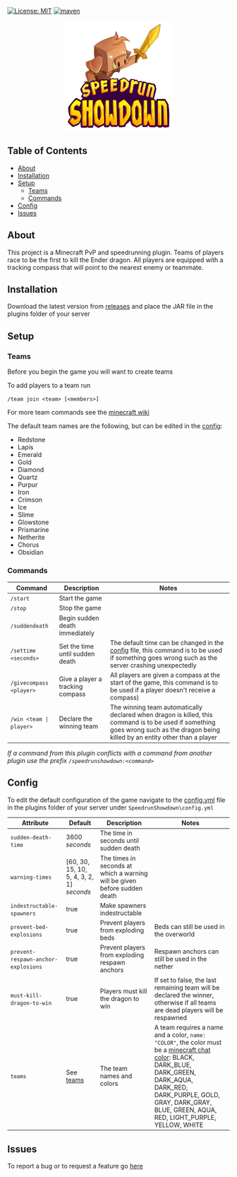 [![License: MIT](https://img.shields.io/badge/License-MIT-brightgreen.svg)](https://github.com/KaiNakamura/SpeedrunShowdown/blob/master/LICENSE)
[![maven](https://github.com/KaiNakamura/SpeedrunShowdown/workflows/maven/badge.svg)](https://github.com/KaiNakamura/SpeedrunShowdown/actions)

<p align="center">
	<a href="https://github.com/KaiNakamura/SpeedrunShowdown">
		<img src="logo.png" alt="logo" width="250" height="250"/>
	</a>
</p>

## Table of Contents

* [About](#about)
* [Installation](#installation)
* [Setup](#setup)
	* [Teams](#teams)
	* [Commands](#commands)
* [Config](#config)
* [Issues](#issues)

## About

This project is a Minecraft PvP and speedrunning plugin. Teams of players race to be the first to kill the Ender dragon. All players are equipped with a tracking compass that will point to the nearest enemy or teammate.

## Installation

Download the latest version from [releases](https://github.com/KaiNakamura/SpeedrunShowdown/releases) and place the JAR file in the plugins folder of your server

## Setup

### Teams

Before you begin the game you will want to create teams

To add players to a team run
```
/team join <team> [<members>]
```
For more team commands see the [minecraft wiki](https://minecraft.gamepedia.com/Commands/team)

The default team names are the following, but can be edited in the [config](#config):
* Redstone
* Lapis
* Emerald
* Gold
* Diamond
* Quartz
* Purpur
* Iron
* Crimson
* Ice
* Slime
* Glowstone
* Prismarine
* Netherite
* Chorus
* Obsidian

### Commands

| Command | Description | Notes |
| --- | --- | --- |
| `/start` | Start the game | |
| `/stop` | Stop the game | |
| `/suddendeath` | Begin sudden death immediately | |
| `/settime <seconds>` | Set the time until sudden death | The default time can be changed in the [config](#config) file, this command is to be used if something goes wrong such as the server crashing unexpectedly |
| `/givecompass <player>` | Give a player a tracking compass | All players are given a compass at the start of the game, this command is to be used if a player doesn't receive a compass) |
| `/win <team \| player>` | Declare the winning team | The winning team automatically declared when dragon is killed, this command is to be used if something goes wrong such as the dragon being killed by an entity other than a player |

*If a command from this plugin conflicts with a command from another plugin use the prefix `/speedrunshowdown:<command>`*

## Config

To edit the default configuration of the game navigate to the [config.yml](https://github.com/KaiNakamura/SpeedrunShowdown/blob/master/src/main/resources/config.yml) file in the plugins folder of your server under `SpeedrunShowdown\config.yml`

| Attribute | Default | Description | Notes |
| --- | --- | --- | --- |
| `sudden-death-time` | 3600 *seconds* | The time in seconds until sudden death |  |
| `warning-times` | [60, 30, 15, 10, 5, 4, 3, 2, 1] *seconds* | The times in seconds at which a warning will be given before sudden death |  |
| `indestructable-spawners` | true | Make spawners indestructable |  |
| `prevent-bed-explosions` | true | Prevent players from exploding beds | Beds can still be used in the overworld |
| `prevent-respawn-anchor-explosions` | true | Prevent players from exploding respawn anchors | Respawn anchors can still be used in the nether |
| `must-kill-dragon-to-win` | true | Players must kill the dragon to win | If set to false, the last remaining team will be declared the winner, otherwise if all teams are dead players will be respawned |
| `teams` | See [teams](#teams) | The team names and colors | A team requires a name and a color, `name: "COLOR"`, the color must be a [minecraft chat color](https://minecraft.gamepedia.com/Formatting_codes): BLACK, DARK_BLUE, DARK_GREEN, DARK_AQUA, DARK_RED, DARK_PURPLE, GOLD, GRAY, DARK_GRAY, BLUE, GREEN, AQUA, RED, LIGHT_PURPLE, YELLOW, WHITE |

## Issues

To report a bug or to request a feature go [here](https://github.com/KaiNakamura/SpeedrunShowdown/issues)
